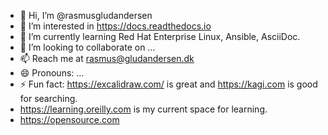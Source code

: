 - 👋 Hi, I’m @rasmusgludandersen
- 👀 I’m interested in https://docs.readthedocs.io
- 🌱 I’m currently learning Red Hat Enterprise Linux, Ansible, AsciiDoc.
- 💞️ I’m looking to collaborate on ...
- 📫 Reach me at rasmus@gludandersen.dk
- 😄 Pronouns: ...
- ⚡ Fun fact: https://excalidraw.com/ is great and https://kagi.com is good for searching.
- https://learning.oreilly.com is my current space for learning.
- https://opensource.com

<!---
rasmusgludandersen/rasmusgludandersen is a ✨ special ✨ repository because its `README.md` (this file) appears on your GitHub profile.
You can click the Preview link to take a look at your changes.
--->

